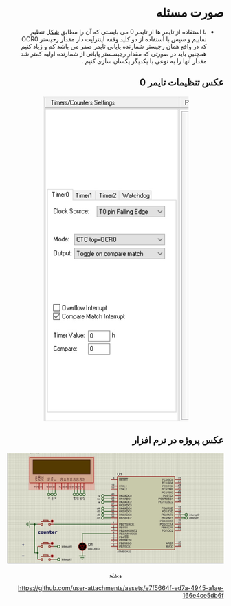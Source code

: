 <div dir="rtl"> 

# صورت مسئله

- با استفاده از تایمر ها از تایمر 0 می بایستی که آن را مطابق [شکل](#عکس-تنظیمات-تایمر-0) تنظیم نماییم و سپس با استفاده از دو کلید وقفه اینترآپت دار مقدار رجیستر OCR0 که در واقع همان رجیستر شمارنده پایانی تایمر صفر می باشد کم و زیاد کنیم همچنین باید در صورتی که مقدار رجیسستر پایانی از شمارنده اولیه کمتر شد مقدار آنها را به نوعی با یکدیگر یکسان سازی کنیم .
## عکس تنظیمات تایمر 0

<div align="center">

![timer0-setting-img](./timer0_setting_setup.jpg)

</div>

## عکس پروژه در نرم افزار
![image](./Timer_lcd.JPG)
<div align="center"><a href="./Timer_lcd.mp4" > ویدئو </div>



https://github.com/user-attachments/assets/e7f5664f-ed7a-4945-a1ae-166e4ce5db6f





</div>
